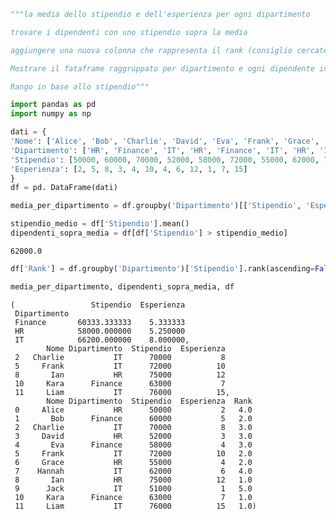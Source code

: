 ```python
"""la media dello stipendio e dell'esperienza per ogni dipartimento

trovare i dipendenti con uno stipendio sopra la media

aggiungere una nuova colonna che rappresenta il rank (consiglio cercate la funzione rank di pandas) di ogni dipendente all'interno del suo dipartimento

Mostrare il fataframe raggruppato per dipartimento e ogni dipendente in ordine dal rank più alto al più basso

Rango in base allo stipendio"""
```


```python
import pandas as pd
import numpy as np

dati = {
'Nome': ['Alice', 'Bob', 'Charlie', 'David', 'Eva', 'Frank', 'Grace', 'Hannah', 'Ian', 'Jack', 'Kara', 'Liam'],
'Dipartimento': ['HR', 'Finance', 'IT', 'HR', 'Finance', 'IT', 'HR', 'IT', 'HR', 'IT', 'Finance', 'IT'],
'Stipendio': [50000, 60000, 70000, 52000, 58000, 72000, 55000, 62000, 75000, 51000, 63000, 76000],
'Esperienza': [2, 5, 8, 3, 4, 10, 4, 6, 12, 1, 7, 15]
}
df = pd. DataFrame(dati)
```


```python
media_per_dipartimento = df.groupby('Dipartimento')[['Stipendio', 'Esperienza']].mean()

```


```python
stipendio_medio = df['Stipendio'].mean()
dipendenti_sopra_media = df[df['Stipendio'] > stipendio_medio]
```

    62000.0
    


```python
df['Rank'] = df.groupby('Dipartimento')['Stipendio'].rank(ascending=False)

```


```python
media_per_dipartimento, dipendenti_sopra_media, df

```




    (                 Stipendio  Esperienza
     Dipartimento                          
     Finance       60333.333333    5.333333
     HR            58000.000000    5.250000
     IT            66200.000000    8.000000,
            Nome Dipartimento  Stipendio  Esperienza
     2   Charlie           IT      70000           8
     5     Frank           IT      72000          10
     8       Ian           HR      75000          12
     10     Kara      Finance      63000           7
     11     Liam           IT      76000          15,
            Nome Dipartimento  Stipendio  Esperienza  Rank
     0     Alice           HR      50000           2   4.0
     1       Bob      Finance      60000           5   2.0
     2   Charlie           IT      70000           8   3.0
     3     David           HR      52000           3   3.0
     4       Eva      Finance      58000           4   3.0
     5     Frank           IT      72000          10   2.0
     6     Grace           HR      55000           4   2.0
     7    Hannah           IT      62000           6   4.0
     8       Ian           HR      75000          12   1.0
     9      Jack           IT      51000           1   5.0
     10     Kara      Finance      63000           7   1.0
     11     Liam           IT      76000          15   1.0)




```python

```
